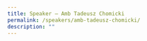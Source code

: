 ```yaml
---
title: Speaker – Amb Tadeusz Chomicki
permalink: /speakers/amb-tadeusz-chomicki/
description: ""
---
```

